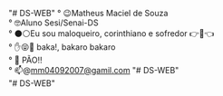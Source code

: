 "# DS-WEB" 
° 😉Matheus Maciel de Souza        
° 🤓Aluno Sesi/Senai-DS     
° ⚫⚪Eu sou maloqueiro, corinthiano e sofredor 👉🤪👈     
° ✋😝🤚 baka!, bakaro bakaro     
° 🍞 PÃO!!     
° 📫@mm04092007@gamil.com     "# DS-WEB"  
"# DS-WEB"  
